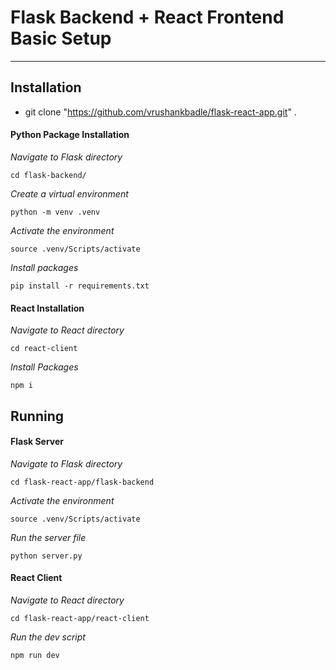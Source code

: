 # Flask Backend + React Frontend Basic Setup
<hr>

## Installation

- git clone "https://github.com/vrushankbadle/flask-react-app.git" .

#### Python Package Installation

*Navigate to Flask directory*

    cd flask-backend/

*Create a virtual environment*

    python -m venv .venv

*Activate the environment*

    source .venv/Scripts/activate

*Install packages*

    pip install -r requirements.txt

#### React Installation

*Navigate to React directory*
    
    cd react-client

*Install Packages*

    npm i

## Running

#### Flask Server

*Navigate to Flask directory*

    cd flask-react-app/flask-backend

*Activate the environment*

    source .venv/Scripts/activate

*Run the server file*

    python server.py

#### React Client

*Navigate to React directory*

    cd flask-react-app/react-client

*Run the dev script*

    npm run dev